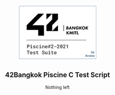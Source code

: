 <div id="top"></div>

<!-- PROJECT LOGO -->
<br />
<div align="center">
  <a href="https://github.com/viruskizz/42bangkok-piscinec-scripts">
    <img src="https://raw.githubusercontent.com/viruskizz/42bangkok-piscinec-scripts/main/logo-42-test-suite.png" alt="Logo" height="180">
  </a>
</div>

<!-- [![Product Name Screen Shot][product-screenshot]](https://github.com/viruskizz/42bangkok-piscinec-scripts) -->

<div align="center">
    <h2>42Bangkok Piscine C Test Script</h2>
    <p>Nothing left</p>
</div>
